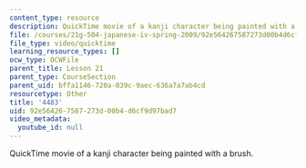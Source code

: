 ```yaml
---
content_type: resource
description: QuickTime movie of a kanji character being painted with a brush.
file: /courses/21g-504-japanese-iv-spring-2009/92e564267587273d00b4d6cf9d97bad7_4483.mov
file_type: video/quicktime
learning_resource_types: []
ocw_type: OCWFile
parent_title: Lesson 21
parent_type: CourseSection
parent_uid: bffa1146-720a-039c-9aec-636a7a7ab4cd
resourcetype: Other
title: '4483'
uid: 92e56426-7587-273d-00b4-d6cf9d97bad7
video_metadata:
  youtube_id: null
---
```

QuickTime movie of a kanji character being painted with a brush.